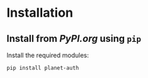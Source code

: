 # Installation

## Install from _PyPI.org_ using `pip`
Install the required modules:
```shell
pip install planet-auth
```
